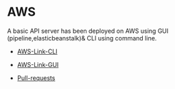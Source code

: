 # AWS

A basic API server has been deployed on AWS using GUI (pipeline,elasticbeanstalk)& CLI using command line.

* [AWS-Link-CLI](http://demoaws-env.eba-2hmrdszw.us-west-2.elasticbeanstalk.com/)

* [AWS-Link-GUI](http://demoaws-env.eba-2hmrdszw.us-west-2.elasticbeanstalk.com/)

* [Pull-requests](https://github.com/h4mz411y/AWS/pulls?q=is%3Apr+is%3Aclosed)